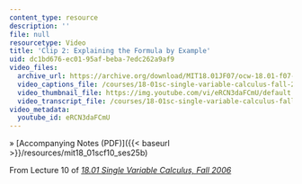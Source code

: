 ```yaml
---
content_type: resource
description: ''
file: null
resourcetype: Video
title: 'Clip 2: Explaining the Formula by Example'
uid: dc1bd676-ec01-95af-beba-7edc262a9af9
video_files:
  archive_url: https://archive.org/download/MIT18.01JF07/ocw-18.01-f07-lec10_300k.mp4
  video_captions_file: /courses/18-01sc-single-variable-calculus-fall-2010/e4c9a905421c5445b7f7ed275be37053_eRCN3daFCmU.vtt
  video_thumbnail_file: https://img.youtube.com/vi/eRCN3daFCmU/default.jpg
  video_transcript_file: /courses/18-01sc-single-variable-calculus-fall-2010/d6bdd1294d64b9f3394d61949fc20dd2_eRCN3daFCmU.pdf
video_metadata:
  youtube_id: eRCN3daFCmU
---
```


» [Accompanying Notes (PDF)]({{< baseurl >}}/resources/mit18_01scf10_ses25b)

From Lecture 10 of [_18.01 Single Variable Calculus, Fall 2006_](/courses/18-01-single-variable-calculus-fall-2006/video_galleries/video-lectures)